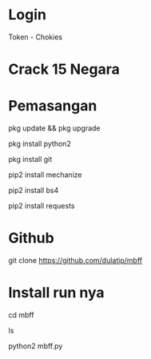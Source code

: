# Login
Token - Chokies 

# Crack 15 Negara

# Pemasangan
pkg update && pkg upgrade

pkg install python2 

pkg install git 

pip2 install mechanize

pip2 install bs4

pip2 install requests

# Github

git clone https://github.com/dulatip/mbff

# Install run nya

cd mbff

ls

python2 mbff.py
